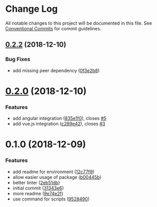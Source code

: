 # Change Log

All notable changes to this project will be documented in this file.
See [Conventional Commits](https://conventionalcommits.org) for commit guidelines.

## [0.2.2](https://github.com/Dapp-Stack/Dapp-Stack/compare/v0.2.1...v0.2.2) (2018-12-10)


### Bug Fixes

* add missing peer dependency ([0f3e2b8](https://github.com/Dapp-Stack/Dapp-Stack/commit/0f3e2b8))





# [0.2.0](https://github.com/Dapp-Stack/Dapp-Stack/compare/v0.1.6...v0.2.0) (2018-12-10)


### Features

* add angular integration ([835e1f0](https://github.com/Dapp-Stack/Dapp-Stack/commit/835e1f0)), closes [#5](https://github.com/Dapp-Stack/Dapp-Stack/issues/5)
* add vue.js integration ([c289e42](https://github.com/Dapp-Stack/Dapp-Stack/commit/c289e42)), closes [#3](https://github.com/Dapp-Stack/Dapp-Stack/issues/3)





# 0.1.0 (2018-12-09)


### Features

* add readme for environment ([12c77f9](https://github.com/Dapp-Stack/Dapp-Stack/commit/12c77f9))
* allow easier usage of package ([b00445b](https://github.com/Dapp-Stack/Dapp-Stack/commit/b00445b))
* better linter ([2eb51db](https://github.com/Dapp-Stack/Dapp-Stack/commit/2eb51db))
* initial commit ([31343e6](https://github.com/Dapp-Stack/Dapp-Stack/commit/31343e6))
* more readme ([9e74e2f](https://github.com/Dapp-Stack/Dapp-Stack/commit/9e74e2f))
* use command for scripts ([9528490](https://github.com/Dapp-Stack/Dapp-Stack/commit/9528490))
